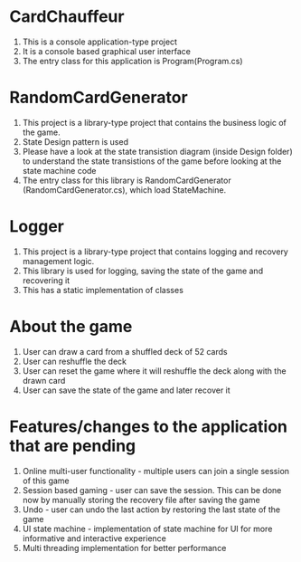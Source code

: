 # CardChauffeur

1. This is a console application-type project
2. It is a console based graphical user interface
3. The entry class for this application is Program(Program.cs)

# RandomCardGenerator

1. This project is a library-type project that contains the business logic of the game.
2. State Design pattern is used
3. Please have a look at the state transistion diagram (inside Design folder) to understand the state transistions of the game before looking at the state machine code
4. The entry class for this library is RandomCardGenerator (RandomCardGenerator.cs), which load StateMachine.

# Logger

1. This project is a library-type project that contains logging and recovery management logic.
2. This library is used for logging, saving the state of the game and recovering it
3. This has a static implementation of classes 

# About the game

1. User can draw a card from a shuffled deck of 52 cards
2. User can reshuffle the deck
3. User can reset the game where it will reshuffle the deck along with the drawn card
4. User can save the state of the game and later recover it

# Features/changes to the application that are pending

1. Online multi-user functionality - multiple users can join a single session of this game
2. Session based gaming - user can save the session. This can be done now by manually storing the recovery file after saving the game
3. Undo - user can undo the last action by restoring the last state of the game
4. UI state machine - implementation of state machine for UI for more informative and interactive experience
5. Multi threading implementation for better performance
